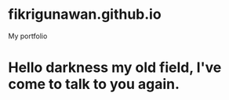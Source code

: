 # fikrigunawan.github.io
My portfolio

# Hello darkness my old field, I've come to talk to you again.
